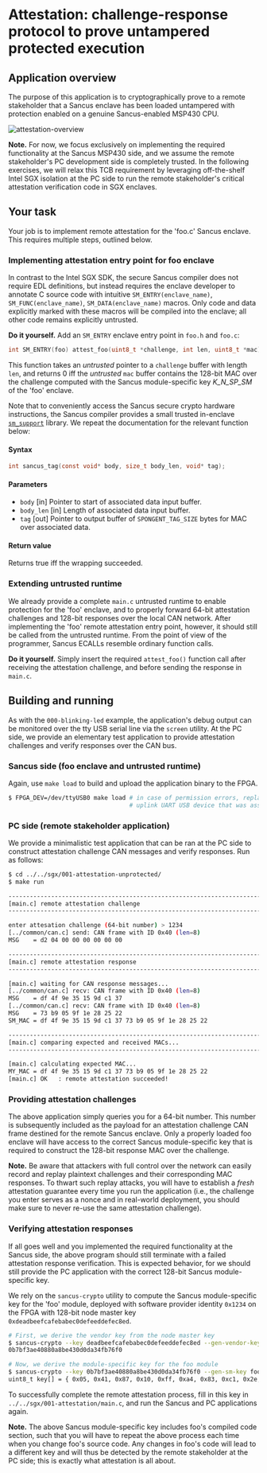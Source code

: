 # Attestation: challenge-response protocol to prove untampered protected execution

## Application overview

The purpose of this application is to cryptographically prove to a remote
stakeholder that a Sancus enclave has been loaded untampered with protection
enabled on a genuine Sancus-enabled MSP430 CPU.

![attestation-overview](https://distrinet.cs.kuleuven.be/software/sancus/images/dsn18-attestation.png)

**Note.** For now, we focus exclusively on implementing the required
functionality at the Sancus MSP430 side, and we assume the remote stakeholder's
PC development side is completely trusted. In the following exercises, we will
relax this TCB requirement by leveraging off-the-shelf Intel SGX isolation
at the PC side to run the remote stakeholder's critical attestation verification
code in SGX enclaves.

## Your task

Your job is to implement remote attestation for the 'foo.c' Sancus enclave.
This requires multiple steps, outlined below.

### Implementing attestation entry point for foo enclave

In contrast to the Intel SGX SDK, the secure Sancus compiler does not require
EDL definitions, but instead requires the enclave developer to annotate C
source code with intuitive `SM_ENTRY(enclave_name)`, `SM_FUNC(enclave_name)`,
`SM_DATA(enclave_name)` macros. Only code and data explicitly marked with these
macros will be compiled into the enclave; all other code remains explicitly
untrusted.

**Do it yourself.** Add an `SM_ENTRY` enclave entry point in `foo.h` and
`foo.c`:

```C
int SM_ENTRY(foo) attest_foo(uint8_t *challenge, int len, uint8_t *mac);
```

This function takes an _untrusted_ pointer to a `challenge` buffer with length
`len`, and returns 0 iff the _untrusted_ `mac` buffer contains the 128-bit MAC
over the challenge computed with the Sancus module-specific key *K_N_SP_SM* of
the 'foo' enclave.

Note that to conveniently access the Sancus secure crypto hardware
instructions, the Sancus compiler provides a small trusted in-enclave
[`sm_support`](https://github.com/sancus-pma/sancus-compiler/blob/master/src/sancus_support/sm_support.h)
library. We repeat the documentation for the relevant function below:

#### Syntax

```C
int sancus_tag(const void* body, size_t body_len, void* tag);
```

#### Parameters

- `body` [in] Pointer to start of associated data input buffer.
- `body_len` [in] Length of associated data input buffer.
- `tag` [out] Pointer to output buffer of `SPONGENT_TAG_SIZE` bytes for MAC
  over associated data.

#### Return value

Returns true iff the wrapping succeeded.

### Extending untrusted runtime

We already provide a complete `main.c` untrusted runtime to enable protection
for the 'foo' enclave, and to properly forward 64-bit attestation challenges
and 128-bit responses over the local CAN network.  After implementing the 'foo'
remote attestation entry point, however, it should still be called from the
untrusted runtime. From the point of view of the programmer, Sancus ECALLs
resemble ordinary function calls.

**Do it yourself.** Simply insert the required `attest_foo()` function call
after receiving the attestation challenge, and before sending the response in
`main.c`.

## Building and running

As with the `000-blinking-led` example, the application's debug output can be
monitored over the tty USB serial line via the `screen` utility. At the PC
side, we provide an elementary test application to provide attestation
challenges and verify responses over the CAN bus.

### Sancus side (foo enclave and untrusted runtime)

Again, use `make load` to build and upload the application binary to the FPGA.

```bash
$ FPGA_DEV=/dev/ttyUSB0 make load # in case of permission errors, replace `USB0` with the
                                  # uplink UART USB device that was assigned to your FPGA
```

### PC side (remote stakeholder application)

We provide a minimalistic test application that can be ran at the PC side to
construct attestation challenge CAN messages and verify responses. Run as
follows:

```bash
$ cd ../../sgx/001-attestation-unprotected/
$ make run

--------------------------------------------------------------------------------
[main.c] remote attestation challenge
--------------------------------------------------------------------------------

enter attesation challenge (64-bit number) > 1234
[../common/can.c] send: CAN frame with ID 0x40 (len=8)
MSG    = d2 04 00 00 00 00 00 00 

--------------------------------------------------------------------------------
[main.c] remote attestation response
--------------------------------------------------------------------------------

[main.c] waiting for CAN response messages...
[../common/can.c] recv: CAN frame with ID 0x40 (len=8)
MSG    = df 4f 9e 35 15 9d c1 37 
[../common/can.c] recv: CAN frame with ID 0x40 (len=8)
MSG    = 73 b9 05 9f 1e 28 25 22 
SM_MAC = df 4f 9e 35 15 9d c1 37 73 b9 05 9f 1e 28 25 22 

--------------------------------------------------------------------------------
[main.c] comparing expected and received MACs...
--------------------------------------------------------------------------------

[main.c] calculating expected MAC...
MY_MAC = df 4f 9e 35 15 9d c1 37 73 b9 05 9f 1e 28 25 22 
[main.c] OK   : remote attestation succeeded!

```

### Providing attestation challenges

The above application simply queries you for a 64-bit number. This number is
subsequently included as the payload for an attestation challenge CAN frame
destined for the remote Sancus enclave. Only a properly loaded foo enclave
will have access to the correct Sancus module-specific key that is required
to construct the 128-bit response MAC over the challenge.

**Note.** Be aware that attackers with full control over the network can easily
record and replay plaintext challenges and their corresponding MAC responses. To
thwart such replay attacks, you will have to establish a _fresh_ attestation
guarantee every time you run the application (i.e., the challenge you enter
serves as a nonce and in real-world deployment, you should make sure to never
re-use the same attestation challenge).

### Verifying attestation responses

If all goes well and you implemented the required functionality at the Sancus
side, the above program should still terminate with a failed attestation
response verification. This is expected behavior, for we should still provide
the PC application with the correct 128-bit Sancus module-specific key.

We rely on the `sancus-crypto` utility to compute the Sancus module-specific
key for the 'foo' module, deployed with software provider identity `0x1234` on
the FPGA with 128-bit node master key `0xdeadbeefcafebabec0defeeddefec8ed`.

```bash
# First, we derive the vendor key from the node master key
$ sancus-crypto --key deadbeefcafebabec0defeeddefec8ed --gen-vendor-key 1234
0b7bf3ae40880a8be430d0da34fb76f0

# Now, we derive the module-specific key for the foo module
$ sancus-crypto --key 0b7bf3ae40880a8be430d0da34fb76f0 --gen-sm-key foo --c-array main.elf
uint8_t key[] = { 0x05, 0x41, 0x87, 0x10, 0xff, 0xa4, 0x83, 0xc1, 0x2e, 0xe2, 0xda, 0x82, 0x81, 0x36, 0xb7, 0x6b};
```

To successfully complete the remote attestation process, fill in this key in 
`../../sgx/001-attestation/main.c`, and run the Sancus and PC applications again.

**Note.** The above Sancus module-specific key includes foo's compiled code
section, such that you will have to repeat the above process each time when you
change foo's source code. Any changes in foo's code will lead to a different
key and will thus be detected by the remote stakeholder at the PC side; this is
exactly what attestation is all about.
